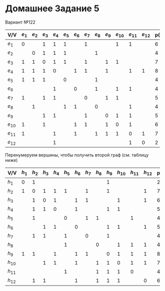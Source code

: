 # Домашнее Задание 5

Вариант №122

|V/V|$e_1$|$e_2$|$e_3$|$e_4$|$e_5$|$e_6$|$e_7$|$e_8$|$e_9$|$e_{10}$|$e_{11}$|$e_{12}$|p(e)|
|-|-|-|-|-|-|-|-|-|-|-|-|-|-|
|$e_1$|0| |1|1|1| |1| | |1|1| |6|
|$e_2$| |0|1|1|1| | |1| | | | |4|
|$e_3$|1|1|0|1|1| |1| |1|1| | |7|
|$e_4$|1|1|1|0| |1|1| |1| |1|1|8|
|$e_5$|1|1|1| |0| | |1| | | | |4|
|$e_6$| | | |1| |0| |1| |1|1| |4|
|$e_7$|1| |1|1| | |0| |1|1| | |5|
|$e_8$| |1| | |1|1| |0| | |1| |4|
|$e_9$| | |1|1| | |1| |0|1|1| |5|
|$e_{10}$|1| |1| | |1|1| |1|0|1| |6|
|$e_{11}$|1| | |1| |1| |1|1|1|0|1|7|
|$e_{12}$| | | |1| | | | | | |1|0|2|

Перенумеруем вершины, чтобы получить второй граф (см. таблицу ниже)

|V/V|$h_1$|$h_2$|$h_3$|$h_4$|$h_5$|$h_6$|$h_7$|$h_8$|$h_9$|$h_{10}$|$h_{11}$|$h_{12}$|p(h)|
|-|-|-|-|-|-|-|-|-|-|-|-|-|-|
|$h_1$|0|1| | | | | | |1| | | |2|
|$h_2$|1|0|1|1|1| |1| |1| | |1|7|
|$h_3$| |1|0|1| |1|1| ||1| |1|6|
|$h_4$| |1|1|0| |1| | |1|1| | |5|
|$h_5$| |1| | |0| |1|1| | |1| |4|
|$h_6$| | |1|1| |0| | |1|1| |1|5|
|$h_7$| |1|1| |1| |0| |1| | | |4|
|$h_8$| | | | |1| | |0| |1|1|1|4|
|$h_9$|1|1| |1| |1|1| |0|1|1|1|8|
|$h_{10}$| | |1|1| |1| |1|1|0|1|1|7|
|$h_{11}$| | | | |1| | |1|1|1|0| |4|
|$h_{12}$| |1|1| | |1| |1|1|1| |0|6|